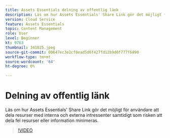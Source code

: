 ```yaml
---
title: Assets Essentials delning av offentlig länk
description: Läs om hur Assets Essentials' Share Link gör det möjligt för användare att dela resurser med interna och externa intressenter samtidigt som risken att dela fel resurser minimeras ... (Beskrivningarna ska vara mellan 60 och 160 tecken)
version: Cloud Service
feature: Assets Essentials
topic: Content Management
role: User
level: Beginner
kt: 9763
thumbnail: 341025.jpeg
source-git-commit: 00647ec3e2cf0ead5d6f427fd12b9d0f777f6890
workflow-type: tm+mt
source-wordcount: '64'
ht-degree: 0%

---
```



# Delning av offentlig länk

Läs om hur Assets Essentials&#39; Share Link gör det möjligt för användare att dela resurser med interna och externa intressenter samtidigt som risken att dela fel resurser eller information minimeras.

>[!VIDEO](https://video.tv.adobe.com/v/341025/?quality=12&learn=on)
